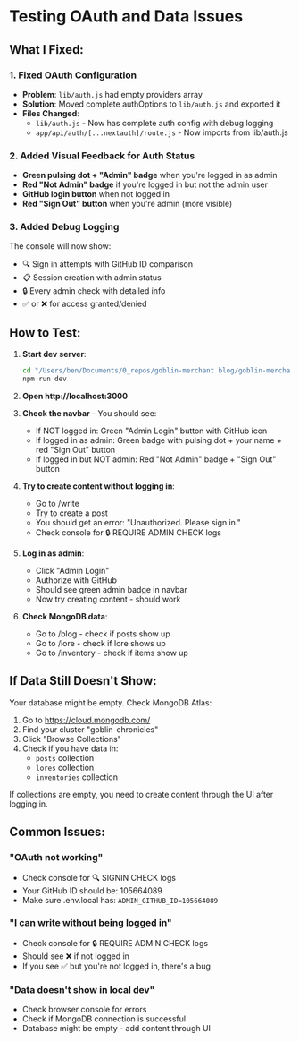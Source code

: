 # Testing OAuth and Data Issues

## What I Fixed:

### 1. Fixed OAuth Configuration
- **Problem**: `lib/auth.js` had empty providers array
- **Solution**: Moved complete authOptions to `lib/auth.js` and exported it
- **Files Changed**: 
  - `lib/auth.js` - Now has complete auth config with debug logging
  - `app/api/auth/[...nextauth]/route.js` - Now imports from lib/auth.js

### 2. Added Visual Feedback for Auth Status
- **Green pulsing dot + "Admin" badge** when you're logged in as admin
- **Red "Not Admin" badge** if you're logged in but not the admin user
- **GitHub login button** when not logged in
- **Red "Sign Out" button** when you're admin (more visible)

### 3. Added Debug Logging
The console will now show:
- 🔍 Sign in attempts with GitHub ID comparison
- 📋 Session creation with admin status
- 🔒 Every admin check with detailed info
- ✅ or ❌ for access granted/denied

## How to Test:

1. **Start dev server**:
   ```bash
   cd "/Users/ben/Documents/0_repos/goblin-merchant blog/goblin-merchant-chronicles"
   npm run dev
   ```

2. **Open http://localhost:3000**

3. **Check the navbar** - You should see:
   - If NOT logged in: Green "Admin Login" button with GitHub icon
   - If logged in as admin: Green badge with pulsing dot + your name + red "Sign Out" button
   - If logged in but NOT admin: Red "Not Admin" badge + "Sign Out" button

4. **Try to create content without logging in**:
   - Go to /write
   - Try to create a post
   - You should get an error: "Unauthorized. Please sign in."
   - Check console for 🔒 REQUIRE ADMIN CHECK logs

5. **Log in as admin**:
   - Click "Admin Login" 
   - Authorize with GitHub
   - Should see green admin badge in navbar
   - Now try creating content - should work

6. **Check MongoDB data**:
   - Go to /blog - check if posts show up
   - Go to /lore - check if lore shows up
   - Go to /inventory - check if items show up

## If Data Still Doesn't Show:

Your database might be empty. Check MongoDB Atlas:
1. Go to https://cloud.mongodb.com/
2. Find your cluster "goblin-chronicles"
3. Click "Browse Collections"
4. Check if you have data in:
   - `posts` collection
   - `lores` collection
   - `inventories` collection

If collections are empty, you need to create content through the UI after logging in.

## Common Issues:

### "OAuth not working"
- Check console for 🔍 SIGNIN CHECK logs
- Your GitHub ID should be: 105664089
- Make sure .env.local has: `ADMIN_GITHUB_ID=105664089`

### "I can write without being logged in"
- Check console for 🔒 REQUIRE ADMIN CHECK logs
- Should see ❌ if not logged in
- If you see ✅ but you're not logged in, there's a bug

### "Data doesn't show in local dev"
- Check browser console for errors
- Check if MongoDB connection is successful
- Database might be empty - add content through UI
